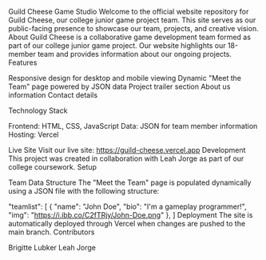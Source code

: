 Guild Cheese Game Studio
Welcome to the official website repository for Guild Cheese, our college junior game project team. This site serves as our public-facing presence to showcase our team, projects, and creative vision.
About
Guild Cheese is a collaborative game development team formed as part of our college junior game project. Our website highlights our 18-member team and provides information about our ongoing projects.
Features

Responsive design for desktop and mobile viewing
Dynamic "Meet the Team" page powered by JSON data
Project trailer section
About us information
Contact details

Technology Stack

Frontend: HTML, CSS, JavaScript
Data: JSON for team member information
Hosting: Vercel

Live Site
Visit our live site: https://guild-cheese.vercel.app 
Development
This project was created in collaboration with Leah Jorge as part of our college coursework.
Setup


Team Data Structure
The "Meet the Team" page is populated dynamically using a JSON file with the following structure:

 "teamlist": [
    {
      "name": "John Doe",
      "bio": "I'm a gameplay programmer!",
      "img": "https://i.ibb.co/C2fTRjy/John-Doe.png"
    },
]
Deployment
The site is automatically deployed through Vercel when changes are pushed to the main branch.
Contributors

Brigitte Lubker
Leah Jorge
